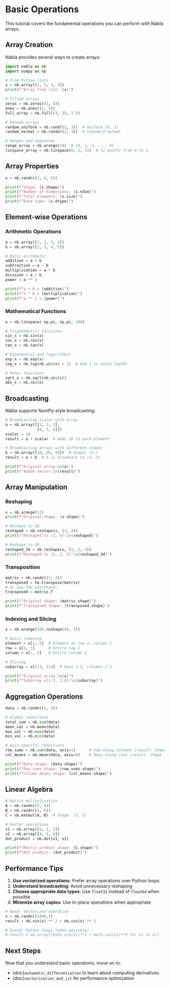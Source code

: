 # Basic Operations

This tutorial covers the fundamental operations you can perform with Nabla arrays.

## Array Creation

Nabla provides several ways to create arrays:

```python
import nabla as nb
import numpy as np

# From Python lists
x = nb.array([1, 2, 3, 4])
print(f"Array from list: {x}")

# Filled arrays
zeros = nb.zeros((3, 4))
ones = nb.ones((2, 5))
full_array = nb.full((3, 3), 7.5)

# Random arrays
random_uniform = nb.rand((2, 3))  # Uniform [0, 1)
random_normal = nb.randn((2, 3))  # Standard normal

# Ranges and sequences
range_array = nb.arange(10)  # [0, 1, 2, ..., 9]
linspace_array = nb.linspace(0, 1, 11)  # 11 points from 0 to 1
```

## Array Properties

```python
x = nb.randn((3, 4, 5))

print(f"Shape: {x.shape}")
print(f"Number of dimensions: {x.ndim}")
print(f"Total elements: {x.size}")
print(f"Data type: {x.dtype}")
```

## Element-wise Operations

### Arithmetic Operations

```python
a = nb.array([1, 2, 3, 4])
b = nb.array([2, 3, 4, 5])

# Basic arithmetic
addition = a + b
subtraction = a - b
multiplication = a * b
division = a / b
power = a ** 2

print(f"a + b = {addition}")
print(f"a * b = {multiplication}")
print(f"a ** 2 = {power}")
```

### Mathematical Functions

```python
x = nb.linspace(-np.pi, np.pi, 100)

# Trigonometric functions
sin_x = nb.sin(x)
cos_x = nb.cos(x)
tan_x = nb.tan(x)

# Exponential and logarithmic
exp_x = nb.exp(x)
log_x = nb.log(nb.abs(x) + 1)  # Add 1 to avoid log(0)

# Other functions
sqrt_x = nb.sqrt(nb.abs(x))
abs_x = nb.abs(x)
```

## Broadcasting

Nabla supports NumPy-style broadcasting:

```python
# Broadcasting scalar with array
a = nb.array([[1, 2, 3],
              [4, 5, 6]])
scalar = 10
result = a + scalar  # Adds 10 to each element

# Broadcasting arrays with different shapes
b = nb.array([10, 20, 30])  # Shape: (3,)
result = a + b  # b is broadcast to (2, 3)

print(f"Original array:\n{a}")
print(f"Added vector:\n{result}")
```

## Array Manipulation

### Reshaping

```python
x = nb.arange(12)
print(f"Original shape: {x.shape}")

# Reshape to 2D
reshaped = nb.reshape(x, (3, 4))
print(f"Reshaped to (3, 4):\n{reshaped}")

# Reshape to 3D
reshaped_3d = nb.reshape(x, (2, 2, 3))
print(f"Reshaped to (2, 2, 3):\n{reshaped_3d}")
```

### Transposition

```python
matrix = nb.randn((3, 4))
transposed = nb.transpose(matrix)
# Or use the shorthand:
transposed = matrix.T

print(f"Original shape: {matrix.shape}")
print(f"Transposed shape: {transposed.shape}")
```

### Indexing and Slicing

```python
x = nb.arange(20).reshape((4, 5))

# Basic indexing
element = x[1, 2]  # Element at row 1, column 2
row = x[1, :]      # Entire row 1
column = x[:, 2]   # Entire column 2

# Slicing
subarray = x[1:3, 2:4]  # Rows 1-2, columns 2-3

print(f"Original array:\n{x}")
print(f"Subarray x[1:3, 2:4]:\n{subarray}")
```

## Aggregation Operations

```python
data = nb.randn((5, 4))

# Global reductions
total_sum = nb.sum(data)
mean_val = nb.mean(data)
max_val = nb.max(data)
min_val = nb.min(data)

# Axis-specific reductions
row_sums = nb.sum(data, axis=1)      # Sum along columns (result: shape (5,))
col_means = nb.mean(data, axis=0)    # Mean along rows (result: shape (4,))

print(f"Data shape: {data.shape}")
print(f"Row sums shape: {row_sums.shape}")
print(f"Column means shape: {col_means.shape}")
```

## Linear Algebra

```python
# Matrix multiplication
A = nb.randn((3, 4))
B = nb.randn((4, 5))
C = nb.matmul(A, B)  # Shape: (3, 5)

# Vector operations
v1 = nb.array([1, 2, 3])
v2 = nb.array([4, 5, 6])
dot_product = nb.dot(v1, v2)

print(f"Matrix product shape: {C.shape}")
print(f"Dot product: {dot_product}")
```

## Performance Tips

1. **Use vectorized operations**: Prefer array operations over Python loops
2. **Understand broadcasting**: Avoid unnecessary reshaping
3. **Choose appropriate data types**: Use `float32` instead of `float64` when possible
4. **Minimize array copies**: Use in-place operations when appropriate

```python
# Good: Vectorized operation
x = nb.randn((1000,))
result = nb.sin(x) ** 2 + nb.cos(x) ** 2

# Avoid: Python loops (when possible)
# result = nb.array([math.sin(xi)**2 + math.cos(xi)**2 for xi in x])
```

## Next Steps

Now that you understand basic operations, move on to:
- {doc}`automatic_differentiation` to learn about computing derivatives
- {doc}`vectorization_and_jit` for performance optimization
